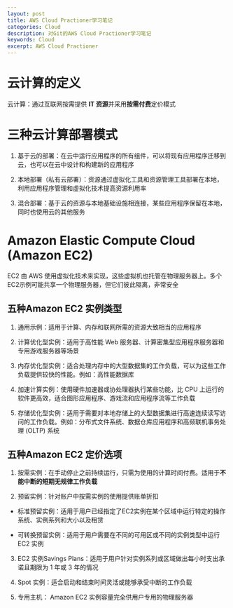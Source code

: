 ```yaml
---
layout: post
title: AWS Cloud Practioner学习笔记
categories: Cloud
description: 对Git的AWS Cloud Practioner学习笔记
keywords: Cloud
excerpt: AWS Cloud Practioner
---
```


# 云计算的定义
云计算：通过互联网按需提供 **IT 资源**并采用**按需付费**定价模式

# 三种云计算部署模式
1. 基于云的部署：在云中运行应用程序的所有组件，可以将现有应用程序迁移到云，也可以在云中设计和构建新的应用程序

2. 本地部署（私有云部署）：资源通过虚拟化工具和资源管理工具部署在本地，利用应用程序管理和虚拟化技术提高资源利用率

3. 混合部署：基于云的资源与本地基础设施相连接，某些应用程序保留在本地，同时也使用云的其他服务

# Amazon Elastic Compute Cloud (Amazon EC2)
EC2 由 AWS 使用虚拟化技术来实现，这些虚拟机也托管在物理服务器上。多个EC2示例可能共享一个物理服务器，但它们彼此隔离，非常安全

## 五种Amazon EC2 实例类型
1. 通用示例：适用于计算、内存和联网所需的资源大致相当的应用程序

2. 计算优化型实例：适用于高性能 Web 服务器、计算密集型应用程序服务器和专用游戏服务器等场景

3. 内存优化型实例：适合处理内存中的大型数据集的工作负载，可以为这些工作负载提供较快的性能。例如：高性能数据库

4. 加速计算实例：使用硬件加速器或协处理器执行某些功能，比 CPU 上运行的软件更高效，适合图形应用程序、游戏流和应用程序流等工作负载

5. 存储优化型实例：适用于需要对本地存储上的大型数据集进行高速连续读写访问的工作负载。例如：分布式文件系统、数据仓库应用程序和高频联机事务处理 (OLTP) 系统


## 五种Amazon EC2 定价选项
1. 按需实例：在手动停止之前持续运行，只需为使用的计算时间付费。适用于**不能中断的短期无规律工作负载**

2. 预留实例：针对账户中按需实例的使用提供账单折扣

* 标准预留实例：适用于用户已经指定了EC2实例在某个区域中运行特定的操作系统、实例系列和大小以及租赁

* 可转换预留实例：适用于用户需要在不同的可用区或不同的实例类型中运行 EC2 实例

3. EC2 实例Savings Plans：适用于用户针对实例系列或区域做出每小时支出承诺且期限为 1 年或 3 年的情况

4. Spot 实例：适合启动和结束时间灵活或能够承受中断的工作负载

5. 专用主机： Amazon EC2 实例容量完全供用户专用的物理服务器
